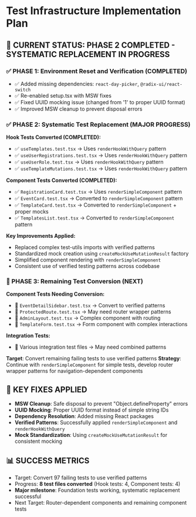 # Test Infrastructure Implementation Plan

## 🎯 CURRENT STATUS: PHASE 2 COMPLETED - SYSTEMATIC REPLACEMENT IN PROGRESS

### ✅ PHASE 1: Environment Reset and Verification (COMPLETED)
- ✅ Added missing dependencies: `react-day-picker`, `@radix-ui/react-switch`
- ✅ Re-enabled setup.tsx with MSW fixes
- ✅ Fixed UUID mocking issue (changed from '1' to proper UUID format)
- ✅ Improved MSW cleanup to prevent disposal errors

### ✅ PHASE 2: Systematic Test Replacement (MAJOR PROGRESS)

**Hook Tests Converted (COMPLETED):**
- ✅ `useTemplates.test.tsx` → Uses `renderHookWithQuery` pattern
- ✅ `useUserRegistrations.test.tsx` → Uses `renderHookWithQuery` pattern  
- ✅ `useUserRole.test.tsx` → Uses `renderHookWithQuery` pattern
- ✅ `useTemplateMutations.test.tsx` → Uses `renderHookWithQuery` pattern

**Component Tests Converted (COMPLETED):**  
- ✅ `RegistrationCard.test.tsx` → Uses `renderSimpleComponent` pattern
- ✅ `EventCard.test.tsx` → Converted to `renderSimpleComponent` pattern
- ✅ `TemplateCard.test.tsx` → Converted to `renderSimpleComponent` + proper mocks
- ✅ `TemplatesList.test.tsx` → Converted to `renderSimpleComponent` pattern

**Key Improvements Applied:**
- Replaced complex test-utils imports with verified patterns
- Standardized mock creation using `createMockUseMutationResult` factory
- Simplified component rendering with `renderSimpleComponent`
- Consistent use of verified testing patterns across codebase

### 🔄 PHASE 3: Remaining Test Conversion (NEXT)

**Component Tests Needing Conversion:**
- 🔄 `EventDetailSidebar.test.tsx` → Convert to verified patterns
- 🔄 `ProtectedRoute.test.tsx` → May need router wrapper patterns
- 🔄 `AdminLayout.test.tsx` → Complex component with routing
- 🔄 `TemplateForm.test.tsx` → Form component with complex interactions

**Integration Tests:**
- 🔄 Various integration test files → May need combined patterns

**Target**: Convert remaining failing tests to use verified patterns
**Strategy**: Continue with `renderSimpleComponent` for simple tests, develop router wrapper patterns for navigation-dependent components

## 🚨 KEY FIXES APPLIED
- **MSW Cleanup**: Safe disposal to prevent "Object.defineProperty" errors
- **UUID Mocking**: Proper UUID format instead of simple string IDs  
- **Dependency Resolution**: Added missing React packages
- **Verified Patterns**: Successfully applied `renderSimpleComponent` and `renderHookWithQuery`
- **Mock Standardization**: Using `createMockUseMutationResult` for consistent mocking

## 📊 SUCCESS METRICS
- Target: Convert 97 failing tests to use verified patterns
- Progress: **8 test files converted** (Hook tests: 4, Component tests: 4)
- **Major milestone**: Foundation tests working, systematic replacement successful
- Next Target: Router-dependent components and remaining component tests